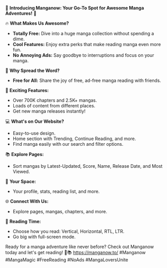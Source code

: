 🌟 **Introducing Manganow: Your Go-To Spot for Awesome Manga Adventures!** 🌟

🔥 **What Makes Us Awesome?**
- **Totally Free:** Dive into a huge manga collection without spending a dime.
- **Cool Features:** Enjoy extra perks that make reading manga even more fun.
- **No Annoying Ads:** Say goodbye to interruptions and focus on your manga.

🌈 **Why Spread the Word?**
- **Free for All:** Share the joy of free, ad-free manga reading with friends.
  
🚀 **Exciting Features:**
- Over 700K chapters and 2.5K+ mangas.
- Loads of content from different places.
- Get new manga releases instantly!

💻 **What's on Our Website?**
- Easy-to-use design.
- Home section with Trending, Continue Reading, and more.
- Find manga easily with our search and filter options.

📚 **Explore Pages:**
- Sort mangas by Latest-Updated, Score, Name, Release Date, and Most Viewed.

👤 **Your Space:**
- Your profile, stats, reading list, and more.

🌐 **Connect With Us:**
- Explore pages, mangas, chapters, and more.

📖 **Reading Time:**
- Choose how you read: Vertical, Horizontal, RTL, LTR.
- Go big with full-screen mode.

Ready for a manga adventure like never before? Check out Manganow today and let's get reading! 🚀📚
https://manganow.to/
#Manganow #MangaMagic #FreeReading #NoAds #MangaLoversUnite

